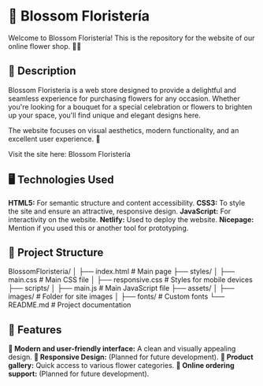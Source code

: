 <h1>🌸 Blossom Floristería</h1>
Welcome to Blossom Floristería! This is the repository for the website of our online flower shop. 🌷✨

<h2>🚀 Description</h2>
Blossom Floristería is a web store designed to provide a delightful and seamless experience for purchasing flowers for any occasion. Whether you're looking for a bouquet for a special celebration or flowers to brighten up your space, you'll find unique and elegant designs here.

The website focuses on visual aesthetics, modern functionality, and an excellent user experience. 🚀

Visit the site here: Blossom Floristería

<h2>🖥️ Technologies Used</h2>
<strong>HTML5:</strong> For semantic structure and content accessibility.
<strong>CSS3:</strong> To style the site and ensure an attractive, responsive design.
<strong>JavaScript:</strong> For interactivity on the website.
<strong>Netlify:</strong> Used to deploy the website.
<strong>Nicepage:</strong> Mention if you used this or another tool for prototyping.

<h2>📂 Project Structure</h2>

BlossomFloristeria/
│
├── index.html       # Main page
├── styles/
│   ├── main.css     # Main CSS file
│   ├── responsive.css  # Styles for mobile devices
├── scripts/
│   ├── main.js      # Main JavaScript file
├── assets/
│   ├── images/      # Folder for site images
│   ├── fonts/       # Custom fonts
└── README.md        # Project documentation



<h2>🎨 Features</h2>
<strong>🌻 Modern and user-friendly interface:</strong> A clean and visually appealing design.
<strong>📱 Responsive Design:</strong> (Planned for future development).
<strong>🌹 Product gallery:</strong> Quick access to various flower categories.
<strong>🚚 Online ordering support:</strong> (Planned for future development).
